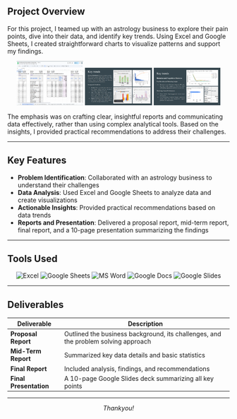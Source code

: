 ## Project Overview  

For this project, I teamed up with an astrology business to explore their pain points, dive into their data, and identify key trends. Using Excel and Google Sheets, I created straightforward charts to visualize patterns and support my findings.

<div align="center">
  <img src="/Deliverables/images/Screenshot 2025-04-27 071520.png" width="30%" height="100px" alt="Data analysis in Excel">
  <img src="/Deliverables/images/Screenshot 2025-04-27 064704.png" width="30%" alt="Trend visualization_1">
  <img src="/Deliverables/images/Screenshot 2025-04-27 064716.png" width="30%" alt="Trend visualization_2">
</div>

The emphasis was on crafting clear, insightful reports and communicating data effectively, rather than using complex analytical tools. Based on the insights, I provided practical recommendations to address their challenges. 

---

## Key Features  

- **Problem Identification**: Collaborated with an astrology business to understand their challenges  
- **Data Analysis**: Used Excel and Google Sheets to analyze data and create visualizations  
- **Actionable Insights**: Provided practical recommendations based on data trends  
- **Reports and Presentation**: Delivered a proposal report, mid-term report, final report, and a 10-page presentation summarizing the findings  

---

## Tools Used  

<p align="center">
  <img src="https://img.shields.io/badge/Excel-217346?logo=microsoftexcel&logoColor=white" alt="Excel">
  <img src="https://img.shields.io/badge/Google%20Sheets-34A853?logo=googlesheets&logoColor=white" alt="Google Sheets">
  <img src="https://img.shields.io/badge/MS%20Word-2B579A?logo=microsoftword&logoColor=white" alt="MS Word">
  <img src="https://img.shields.io/badge/Google%20Docs-4285F4?logo=googledocs&logoColor=white" alt="Google Docs">
  <img src="https://img.shields.io/badge/Google%20Slides-F4B400?logo=googleslides&logoColor=white" alt="Google Slides">
</p>

---

## Deliverables  

| Deliverable | Description |
|------------|-------------|
| **Proposal Report** | Outlined the business background, its challenges, and the problem solving approach |
| **Mid-Term Report** | Summarized key data details and basic statistics |
| **Final Report** | Included analysis, findings, and recommendations |
| **Final Presentation** | A 10-page Google Slides deck summarizing all key points |

---

<div align="center">
  <em>Thankyou!</em>
</div>
